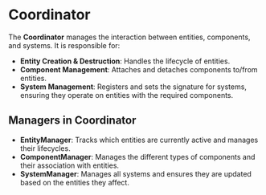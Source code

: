 
# Coordinator

The **Coordinator** manages the interaction between entities, components, and systems. It is responsible for:

- **Entity Creation & Destruction**: Handles the lifecycle of entities.
- **Component Management**: Attaches and detaches components to/from entities.
- **System Management**: Registers and sets the signature for systems, ensuring they operate on entities with the required components.

## Managers in Coordinator

- **EntityManager**: Tracks which entities are currently active and manages their lifecycles.
- **ComponentManager**: Manages the different types of components and their association with entities.
- **SystemManager**: Manages all systems and ensures they are updated based on the entities they affect.
